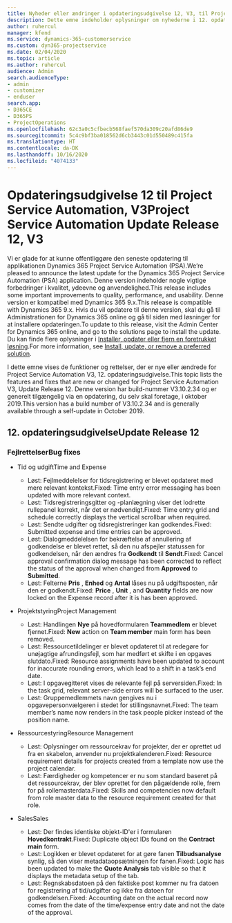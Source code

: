 ```yaml
---
title: Nyheder eller ændringer i opdateringsudgivelse 12, V3, til Project Service Automation
description: Dette emne indeholder oplysninger om nyhederne i 12. opdateringsudgivelse til Project Service Automation, V3.
author: ruhercul
manager: kfend
ms.service: dynamics-365-customerservice
ms.custom: dyn365-projectservice
ms.date: 02/04/2020
ms.topic: article
ms.author: ruhercul
audience: Admin
search.audienceType:
- admin
- customizer
- enduser
search.app:
- D365CE
- D365PS
- ProjectOperations
ms.openlocfilehash: 62c3a0c5cfbecb568faef570da309c20afd86de9
ms.sourcegitcommit: 5c4c9bf3ba018562d6cb3443c01d550489c415fa
ms.translationtype: HT
ms.contentlocale: da-DK
ms.lasthandoff: 10/16/2020
ms.locfileid: "4074133"
---
```

# <a name="project-service-automation-update-release-12-v3"></a><span data-ttu-id="9d689-103">Opdateringsudgivelse 12 til Project Service Automation, V3</span><span class="sxs-lookup"><span data-stu-id="9d689-103">Project Service Automation Update Release 12, V3</span></span>
<span data-ttu-id="9d689-104">Vi er glade for at kunne offentliggøre den seneste opdatering til applikationen Dynamics 365 Project Service Automation (PSA).</span><span class="sxs-lookup"><span data-stu-id="9d689-104">We’re pleased to announce the latest update for the Dynamics 365 Project Service Automation (PSA) application.</span></span> <span data-ttu-id="9d689-105">Denne version indeholder nogle vigtige forbedringer i kvalitet, ydeevne og anvendelighed.</span><span class="sxs-lookup"><span data-stu-id="9d689-105">This release includes some important improvements to quality, performance, and usability.</span></span> <span data-ttu-id="9d689-106">Denne version er kompatibel med Dynamics 365 9.x.</span><span class="sxs-lookup"><span data-stu-id="9d689-106">This release is compatible with Dynamics 365 9.x.</span></span> <span data-ttu-id="9d689-107">Hvis du vil opdatere til denne version, skal du gå til Administrationen for Dynamics 365 online og gå til siden med løsninger for at installere opdateringen.</span><span class="sxs-lookup"><span data-stu-id="9d689-107">To update to this release, visit the Admin Center for Dynamics 365 online, and go to the solutions page to install the update.</span></span> <span data-ttu-id="9d689-108">Du kan finde flere oplysninger i [Installer, opdater eller fjern en foretrukket løsning](https://docs.microsoft.com/power-platform/admin/install-remove-preferred-solution).</span><span class="sxs-lookup"><span data-stu-id="9d689-108">For more information, see [Install, update, or remove a preferred solution](https://docs.microsoft.com/power-platform/admin/install-remove-preferred-solution).</span></span>

<span data-ttu-id="9d689-109">I dette emne vises de funktioner og rettelser, der er nye eller ændrede for Project Service Automation V3, 12. opdateringsudgivelse.</span><span class="sxs-lookup"><span data-stu-id="9d689-109">This topic lists the features and fixes that are new or changed for Project Service Automation V3, Update Release 12.</span></span> <span data-ttu-id="9d689-110">Denne version har build-nummer V3.10.2.34 og er generelt tilgængelig via en opdatering, du selv skal foretage, i oktober 2019.</span><span class="sxs-lookup"><span data-stu-id="9d689-110">This version has a build number of V3.10.2.34 and is generally available through a self-update in October 2019.</span></span>

## <a name="update-release-12"></a><span data-ttu-id="9d689-111">12. opdateringsudgivelse</span><span class="sxs-lookup"><span data-stu-id="9d689-111">Update Release 12</span></span>

### <a name="bug-fixes"></a><span data-ttu-id="9d689-112">Fejlrettelser</span><span class="sxs-lookup"><span data-stu-id="9d689-112">Bug fixes</span></span>

- <span data-ttu-id="9d689-113">Tid og udgift</span><span class="sxs-lookup"><span data-stu-id="9d689-113">Time and Expense</span></span>

    - <span data-ttu-id="9d689-114">Løst: Fejlmeddelelser for tidsregistrering er blevet opdateret med mere relevant kontekst.</span><span class="sxs-lookup"><span data-stu-id="9d689-114">Fixed: Time entry error messaging has been updated with more relevant context.</span></span>
    - <span data-ttu-id="9d689-115">Løst: Tidsregistreringsgitter og -planlægning viser det lodrette rullepanel korrekt, når det er nødvendigt.</span><span class="sxs-lookup"><span data-stu-id="9d689-115">Fixed: Time entry grid and schedule correctly displays the vertical scrollbar when required.</span></span>
    - <span data-ttu-id="9d689-116">Løst: Sendte udgifter og tidsregistreringer kan godkendes.</span><span class="sxs-lookup"><span data-stu-id="9d689-116">Fixed: Submitted expense and time entries can be approved.</span></span>
    - <span data-ttu-id="9d689-117">Løst: Dialogmeddelelsen for bekræftelse af annullering af godkendelse er blevet rettet, så den nu afspejler statussen for godkendelsen, når den ændres fra **Godkendt** til **Sendt**.</span><span class="sxs-lookup"><span data-stu-id="9d689-117">Fixed: Cancel approval confirmation dialog message has been corrected to reflect the status of the approval when changed from **Approved** to **Submitted**.</span></span>
    - <span data-ttu-id="9d689-118">Løst: Felterne **Pris** , **Enhed** og **Antal** låses nu på udgiftsposten, når den er godkendt.</span><span class="sxs-lookup"><span data-stu-id="9d689-118">Fixed: **Price** , **Unit** , and **Quantity** fields are now locked on the Expense record after it is has been approved.</span></span>

- <span data-ttu-id="9d689-119">Projektstyring</span><span class="sxs-lookup"><span data-stu-id="9d689-119">Project Management</span></span>

    - <span data-ttu-id="9d689-120">Løst: Handlingen **Nye** på hovedformularen **Teammedlem** er blevet fjernet.</span><span class="sxs-lookup"><span data-stu-id="9d689-120">Fixed: **New** action on **Team member** main form has been removed.</span></span>
    - <span data-ttu-id="9d689-121">Løst: Ressourcetildelinger er blevet opdateret til at redegøre for unøjagtige afrundingsfejl, som har medført et skifte i en opgaves slutdato.</span><span class="sxs-lookup"><span data-stu-id="9d689-121">Fixed: Resource assignments have been updated to account for inaccurate rounding errors, which lead to a shift in a task’s end date.</span></span>
    - <span data-ttu-id="9d689-122">Løst: I opgavegitteret vises de relevante fejl på serversiden.</span><span class="sxs-lookup"><span data-stu-id="9d689-122">Fixed: In the task grid, relevant server-side errors will be surfaced to the user.</span></span>
    - <span data-ttu-id="9d689-123">Løst: Gruppemedlemmets navn gengives nu i opgavepersonvælgeren i stedet for stillingsnavnet.</span><span class="sxs-lookup"><span data-stu-id="9d689-123">Fixed: The team member’s name now renders in the task people picker instead of the position name.</span></span>

- <span data-ttu-id="9d689-124">Ressourcestyring</span><span class="sxs-lookup"><span data-stu-id="9d689-124">Resource Management</span></span>

    - <span data-ttu-id="9d689-125">Løst: Oplysninger om ressourcekrav for projekter, der er oprettet ud fra en skabelon, anvender nu projektkalenderen.</span><span class="sxs-lookup"><span data-stu-id="9d689-125">Fixed: Resource requirement details for projects created from a template now use the project calendar.</span></span>
    - <span data-ttu-id="9d689-126">Løst: Færdigheder og kompetencer er nu som standard baseret på det ressourcekrav, der blev oprettet for den pågældende rolle, frem for på rollemasterdata.</span><span class="sxs-lookup"><span data-stu-id="9d689-126">Fixed: Skills and competencies now default from role master data to the resource requirement created for that role.</span></span>

- <span data-ttu-id="9d689-127">Sales</span><span class="sxs-lookup"><span data-stu-id="9d689-127">Sales</span></span>

    - <span data-ttu-id="9d689-128">Løst: Der findes identiske objekt-ID'er i formularen **Hovedkontrakt**.</span><span class="sxs-lookup"><span data-stu-id="9d689-128">Fixed: Duplicate object IDs found on the **Contract main** form.</span></span>
    - <span data-ttu-id="9d689-129">Løst: Logikken er blevet opdateret for at gøre fanen **Tilbudsanalyse** synlig, så den viser metadataopsætningen for fanen.</span><span class="sxs-lookup"><span data-stu-id="9d689-129">Fixed: Logic has been updated to make the **Quote Analysis** tab visible so that it displays the metadata setup of the tab.</span></span>
    - <span data-ttu-id="9d689-130">Løst: Regnskabsdatoen på den faktiske post kommer nu fra datoen for registrering af tid/udgifter og ikke fra datoen for godkendelsen.</span><span class="sxs-lookup"><span data-stu-id="9d689-130">Fixed: Accounting date on the actual record now comes from the date of the time/expense entry date and not the date of the approval.</span></span>
